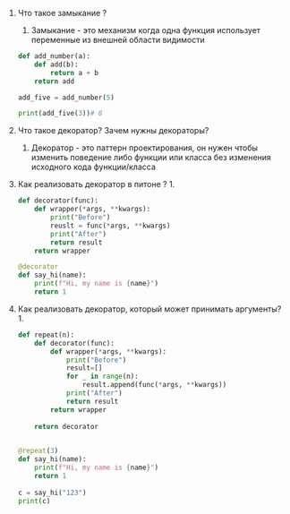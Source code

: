 1. Что такое замыкание ?
    
    1. Замыкание - это механизм когда одна функция использует переменные из внешней области видимости
    
    ```python
    def add_number(a):
    	def add(b):
    		return a + b
    	return add
    
    add_five = add_number(5)
    
    print(add_five(3))# 8
    ```
    
2. Что такое декоратор? Зачем нужны декораторы?
    
    1. Декоратор - это паттерн проектирования, он нужен чтобы изменить поведение либо функции или класса без изменения исходного кода функции/класса
3. Как реализовать декоратор в питоне ? 1.
    
    ```python
    def decorator(func):
    	def wrapper(*args, **kwargs):
    		print("Before")
    		reuslt = func(*args, **kwargs)
    		print("After")
    		return result
    	return wrapper
    
    @decorator 
    def say_hi(name):
    	print(f"Hi, my name is {name}")
    	return 1
    ```
    
4. Как реализовать декоратор, который может принимать аргументы? 1.
    
    ```python
    def repeat(n):
    	def decorator(func):
    		def wrapper(*args, **kwargs):
    			print("Before")
    			result=[]
    			for _ in range(n):
    				result.append(func(*args, **kwargs))
    			print("After")
    			return result
    		return wrapper
    	  
    	return decorator
    	
    
    @repeat(3)
    def say_hi(name):
    	print(f"Hi, my name is {name}")
    	return 1
    	
    c = say_hi("123")
    print(c)
    ```